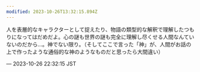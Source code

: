 ```yaml
---
modified: 2023-10-26T13:32:15.894Z
---
```


<p>人を表層的なキャラクターとして捉えたり、物語の類型的な解釈で理解したつもりになってはだめだよ。心の謎も世界の謎も完全に理解し尽くせる人間なんていないのだから…。神でない限り。（そしてここで言った「神」が、人間がお話の上で作ったような通俗的な神のようなものだと思ったら大間違い）</p>

&mdash; 2023-10-26 22:32:15 JST

<!-- Original URL: https://mastodon.social/@sakuramochi0/111301567178045040-->

